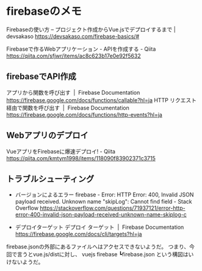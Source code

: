 # firebaseのメモ

Firebaseの使い方 – プロジェクト作成からVue.jsでデプロイするまで | devsakaso https://devsakaso.com/firebase-basics/#

Firebaseで作るWebアプリケーション - APIを作成する - Qiita https://qiita.com/sfjwr/items/ac8c623b17e0e92f5632

## firebaseでAPI作成

アプリから関数を呼び出す  |  Firebase Documentation https://firebase.google.com/docs/functions/callable?hl=ja
HTTP リクエスト経由で関数を呼び出す  |  Firebase Documentation https://firebase.google.com/docs/functions/http-events?hl=ja

## Webアプリのデプロイ

VueアプリをFirebaseに爆速デプロイ! - Qiita https://qiita.com/kmtym1998/items/118090f83902371c3715

## トラブルシューティング

* バージョンによるエラー
firebase - Error: HTTP Error: 400, Invalid JSON payload received. Unknown name "skipLog": Cannot find field - Stack Overflow https://stackoverflow.com/questions/71937121/error-http-error-400-invalid-json-payload-received-unknown-name-skiplog-c

* デプロイターゲット
デプロイ ターゲット  |  Firebase Documentation https://firebase.google.com/docs/cli/targets?hl=ja

firebase.jsonの外部にあるファイルへはアクセスできないようだ。
つまり、今回で言うとvue.js/distに対し、
vuejs
firebase
┗firebase.json
という構図はいけないようだ。